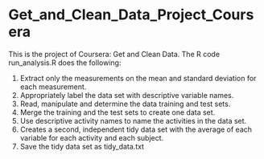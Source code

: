 # Get_and_Clean_Data_Project_Coursera

This is the project of Coursera: Get and Clean Data. The R code run_analysis.R does the following:

1. Extract only the measurements on the mean and standard deviation for each measurement.
2. Appropriately label the data set with descriptive variable names.
3. Read, manipulate and determine the data training and test sets.
4. Merge the training and the test sets to create one data set.
5. Use descriptive activity names to name the activities in the data set.
6. Creates a second, independent tidy data set with the average of each variable for each activity and each subject.
7. Save the tidy data set as tidy_data.txt
